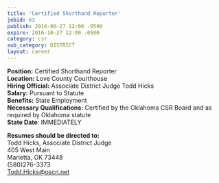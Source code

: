 ```yaml
---
title: 'Certified Shorthand Reporter'
jobid: 63
publish: 2016-06-27 12:00 -0500
expire: 2016-10-27 12:00 -0500
category: csr
sub_category: DISTRICT
layout: career
---
```

<p><strong>Position:</strong> Certified Shorthand Reporter<br>
<strong>Location:</strong> Love County Courthouse<br>
<strong>Hiring Official:</strong> Associate District Judge Todd Hicks<br>
<strong>Salary:</strong> Pursuant to Statute<br>
<strong>Benefits:</strong> State Employment<br>
<strong>Necessary Qualifications:</strong> Certified by the Oklahoma CSR Board and as required by Oklahoma statute<br>
<strong>State Date</strong>: IMMEDIATELY </p>
<p><strong>Resumes should be directed to:</strong><br>
Todd Hicks, Associate District Judge<br>
405 West Main<br>
Marietta, OK 73448<br>
(580)276-3373<br>
<a href="mailto:todd.hicks@oscn.net">Todd.Hicks@oscn.net</a></p>